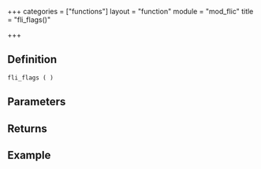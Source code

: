 +++
categories = ["functions"]
layout = "function"
module = "mod_flic"
title = "fli_flags()"

+++

## Definition

    fli_flags ( )

## Parameters

## Returns

## Example
